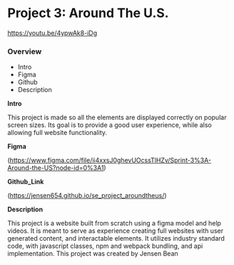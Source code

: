 # Project 3: Around The U.S.

https://youtu.be/4ypwAk8-iDg

### Overview

- Intro
- Figma
- Github
- Description

**Intro**

This project is made so all the elements are displayed correctly on popular screen sizes. Its goal is to provide a good user experience, while also allowing full website functionality.

**Figma**

(https://www.figma.com/file/ii4xxsJ0ghevUOcssTlHZv/Sprint-3%3A-Around-the-US?node-id=0%3A1)

**Github_Link**

(https://jensen654.github.io/se_project_aroundtheus/)

**Description**

This project is a website built from scratch using a figma model and help videos. It is meant to serve as experience creating full websites with user generated content, and interactable elements. It utilizes industry standard code, with javascript classes, npm and webpack bundling, and api implementation. This project was created by Jensen Bean
